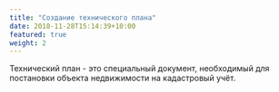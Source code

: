```yaml
---
title: "Создание технического плана"
date: 2018-11-28T15:14:39+10:00
featured: true
weight: 2
---
```


Технический план - это специальный документ, необходимый для постановки объекта недвижимости на кадастровый учёт.